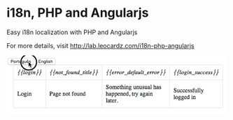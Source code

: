 i18n, PHP and Angularjs
===

Easy i18n localization with PHP and Angularjs

For more details, visit http://lab.leocardz.com/i18n-php-angularjs

![Gameplay](https://github.com/LeonardoCardoso/i18n-PHP-Angularjs/blob/master/assets/gif.gif?raw=true)
